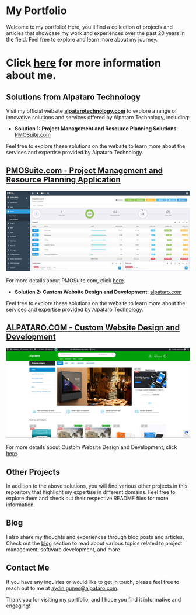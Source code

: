 # My Portfolio

Welcome to my portfolio! Here, you'll find a collection of projects and articles that showcase my work and experiences over the past 20 years in the field. Feel free to explore and learn more about my journey. 

# Click [here](about.md) for more information about me.

## Solutions from Alpataro Technology

Visit my official website **[alpatarotechnology.com](https://www.alpatarotechnology.com)** to explore a range of innovative solutions and services offered by Alpataro Technology, including:

- **Solution 1: Project Management and Resource Planning Solutions**: [PMOSuite.com](projects/pmosuite/README.md)

Feel free to explore these solutions on the website to learn more about the services and expertise provided by Alpataro Technology.

## [PMOSuite.com - Project Management and Resource Planning Application](projects/pmosuite/README.md)

![PMOSuite.com Screenshot](projects/pmosuite/screenshots/pmosuite_0.png)

For more details about PMOSuite.com, click [here](projects/pmosuite/README.md).

- **Solution 2: Custom Website Design and Development**: [alpataro.com](projects/custom-website-design-and-development/README.md)

Feel free to explore these solutions on the website to learn more about the services and expertise provided by Alpataro Technology.

## [ALPATARO.COM -  Custom Website Design and Development](projects/custom-website-design-and-development/README.md)

![alpataro.com Screenshot](projects/custom-website-design-and-development/screenshots/marketplace_03.png)

For more details about  Custom Website Design and Development, click [here](projects/custom-website-design-and-development/README.md).

## Other Projects

In addition to the above solutions, you will find various other projects in this repository that highlight my expertise in different domains. Feel free to explore them and check out their respective README files for more information.

## Blog

I also share my thoughts and experiences through blog posts and articles. Check out the [blog](blog/) section to read about various topics related to project management, software development, and more.

## Contact Me

If you have any inquiries or would like to get in touch, please feel free to reach out to me at [aydin.gunes@alpataro.com](mailto:aydin.gunes@alpataro.com).

Thank you for visiting my portfolio, and I hope you find it informative and engaging!
